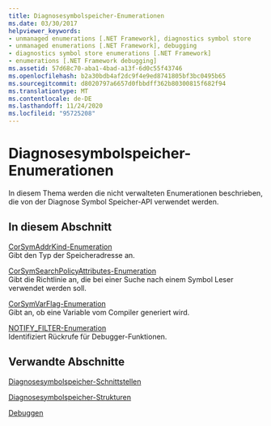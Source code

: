 ```yaml
---
title: Diagnosesymbolspeicher-Enumerationen
ms.date: 03/30/2017
helpviewer_keywords:
- unmanaged enumerations [.NET Framework], diagnostics symbol store
- unmanaged enumerations [.NET Framework], debugging
- diagnostics symbol store enumerations [.NET Framework]
- enumerations [.NET Framework debugging]
ms.assetid: 57d68c70-aba1-4bad-a13f-6d0c55f43746
ms.openlocfilehash: b2a30bdb4af2dc9f4e9ed8741805bf3bc0495b65
ms.sourcegitcommit: d8020797a6657d0fbbdff362b80300815f682f94
ms.translationtype: MT
ms.contentlocale: de-DE
ms.lasthandoff: 11/24/2020
ms.locfileid: "95725208"
---
```

# <a name="diagnostics-symbol-store-enumerations"></a>Diagnosesymbolspeicher-Enumerationen

In diesem Thema werden die nicht verwalteten Enumerationen beschrieben, die von der Diagnose Symbol Speicher-API verwendet werden.  
  
## <a name="in-this-section"></a>In diesem Abschnitt  

 [CorSymAddrKind-Enumeration](corsymaddrkind-enumeration.md)  
 Gibt den Typ der Speicheradresse an.  
  
 [CorSymSearchPolicyAttributes-Enumeration](corsymsearchpolicyattributes-enumeration.md)  
 Gibt die Richtlinie an, die bei einer Suche nach einem Symbol Leser verwendet werden soll.  
  
 [CorSymVarFlag-Enumeration](corsymvarflag-enumeration.md)  
 Gibt an, ob eine Variable vom Compiler generiert wird.  
  
 [NOTIFY_FILTER-Enumeration](notify-filter-enumeration.md)  
 Identifiziert Rückrufe für Debugger-Funktionen.  
  
## <a name="related-sections"></a>Verwandte Abschnitte  

 [Diagnosesymbolspeicher-Schnittstellen](diagnostics-symbol-store-interfaces.md)  
  
 [Diagnosesymbolspeicher-Strukturen](diagnostics-symbol-store-structures.md)  
  
 [Debuggen](../debugging/index.md)
